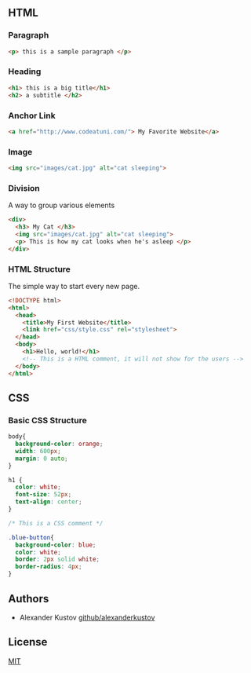 ## HTML

### Paragraph
```html
<p> this is a sample paragraph </p>
```
### Heading
```html
<h1> this is a big title</h1>
<h2> a subtitle </h2>
```
### Anchor Link
```html
<a href="http://www.codeatuni.com/"> My Favorite Website</a>
```
### Image
```html
<img src="images/cat.jpg" alt="cat sleeping">
```

### Division
A way to group various elements
```html
<div>
  <h3> My Cat </h3>
  <img src="images/cat.jpg" alt="cat sleeping">
  <p> This is how my cat looks when he's asleep </p>
</div>
```

### HTML Structure
The simple way to start every new page.
```html
<!DOCTYPE html>
<html>
  <head>
    <title>My First Website</title>
    <link href="css/style.css" rel="stylesheet">
  </head>
  <body>
    <h1>Hello, world!</h1>
    <!-- This is a HTML comment, it will not show for the users -->
  </body>
</html>
```


## CSS

### Basic CSS Structure
```css
body{
  background-color: orange;
  width: 600px;
  margin: 0 auto;
}

h1 {
  color: white;
  font-size: 52px;
  text-align: center;
}

/* This is a CSS comment */

.blue-button{
  background-color: blue;
  color: white;
  border: 2px solid white;
  border-radius: 4px;
}
```


## Authors
- Alexander Kustov [github/alexanderkustov](https://github.com/alexanderkustov)


## License

[MIT](https://github.com/jonschlinkert/remarkable/blob/master/LICENSE)
